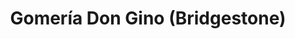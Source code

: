 ---
title: "Gomería Don Gino (Bridgestone)"
url: /florida-oeste/gomeria-don-gino-bridgestone/
shop: neumáticos
---